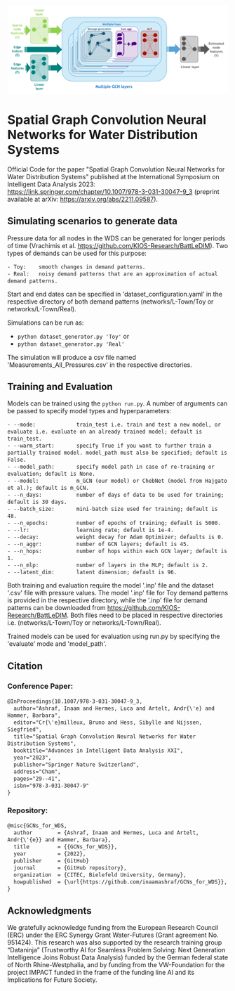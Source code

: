 ![](m_GCN.png)

# Spatial Graph Convolution Neural Networks for Water Distribution Systems

Official Code for the paper "Spatial Graph Convolution Neural Networks for Water Distribution Systems" published at the International Symposium on Intelligent Data Analysis 2023: https://link.springer.com/chapter/10.1007/978-3-031-30047-9_3
(preprint available at arXiv: https://arxiv.org/abs/2211.09587).

## Simulating scenarios to generate data

Pressure data for all nodes in the WDS can be generated for longer periods of time (Vrachimis et al. https://github.com/KIOS-Research/BattLeDIM). Two types of demands can be used for this purpose:
```
- Toy:    smooth changes in demand patterns.
- Real:   noisy demand patterns that are an approximation of actual demand patterns.
```

Start and end dates can be specified in 'dataset_configuration.yaml' in the respective directory of both demand patterns (networks/L-Town/Toy or networks/L-Town/Real).

Simulations can be run as:
- `python dataset_generator.py 'Toy'` or 
- `python dataset_generator.py 'Real'`

The simulation will produce a csv file named 'Measurements_All_Pressures.csv' in the respective directories. 

## Training and Evaluation

Models can be trained using the `python run.py`. A number of arguments can be passed to specify model types and hyperparameters:
```
- --mode:             train_test i.e. train and test a new model, or evaluate i.e. evaluate on an already trained model; default is train_test.
- --warm_start:       specify True if you want to further train a partially trained model. model_path must also be specified; default is False. 
- --model_path:       specify model path in case of re-training or evaluation; default is None.
- --model:            m_GCN (our model) or ChebNet (model from Hajgato et al.); default is m_GCN.
- --n_days:           number of days of data to be used for training; default is 30 days.
- --batch_size:       mini-batch size used for training; default is 48.
- --n_epochs:         number of epochs of training; default is 5000.
- --lr:               learning rate; default is 1e-4.
- --decay:            weight decay for Adam Optimizer; defaults is 0.
- --n_aggr:           number of GCN layers; default is 45.
- --n_hops:           number of hops within each GCN layer; default is 1.
- --n_mlp:            number of layers in the MLP; default is 2.
- --latent_dim:       latent dimension; default is 96.
```

Both training and evaluation require the model '.inp' file and the dataset '.csv' file with pressure values. The model '.inp' file for Toy demand patterns is provided in the respective directory, while the '.inp' file for demand patterns can be downloaded from https://github.com/KIOS-Research/BattLeDIM. Both files need to be placed in respective directories i.e. (networks/L-Town/Toy or networks/L-Town/Real).

Trained models can be used for evaluation using run.py by specifying the 'evaluate' mode and 'model_path'.

## Citation
### Conference Paper:
```
@InProceedings{10.1007/978-3-031-30047-9_3,
  author="Ashraf, Inaam and Hermes, Luca and Artelt, Andr{\'e} and Hammer, Barbara",
  editor="Cr{\'e}milleux, Bruno and Hess, Sibylle and Nijssen, Siegfried",
  title="Spatial Graph Convolution Neural Networks for Water Distribution Systems",
  booktitle="Advances in Intelligent Data Analysis XXI",
  year="2023",
  publisher="Springer Nature Switzerland",
  address="Cham",
  pages="29--41",
  isbn="978-3-031-30047-9"
}

```
### Repository:
```
@misc{GCNs_for_WDS,
  author        = {Ashraf, Inaam and Hermes, Luca and Artelt, Andr{\'{e}} and Hammer, Barbara},
  title         = {{GCNs_for_WDS}},
  year          = {2022},
  publisher     = {GitHub}
  journal       = {GitHub repository},
  organization  = {CITEC, Bielefeld University, Germany},
  howpublished  = {\url{https://github.com/inaamashraf/GCNs_for_WDS}},
}
```


## Acknowledgments
We gratefully acknowledge funding from the European Research Council (ERC) under the ERC Synergy Grant Water-Futures (Grant agreement No. 951424). This research was also supported by the research training group “Dataninja” (Trustworthy AI for Seamless Problem Solving: Next Generation Intelligence Joins Robust Data Analysis) funded by the German federal state of North Rhine-Westphalia, and by funding from the VW-Foundation for the project IMPACT funded in the frame of the funding line AI and its Implications for Future Society.
 
